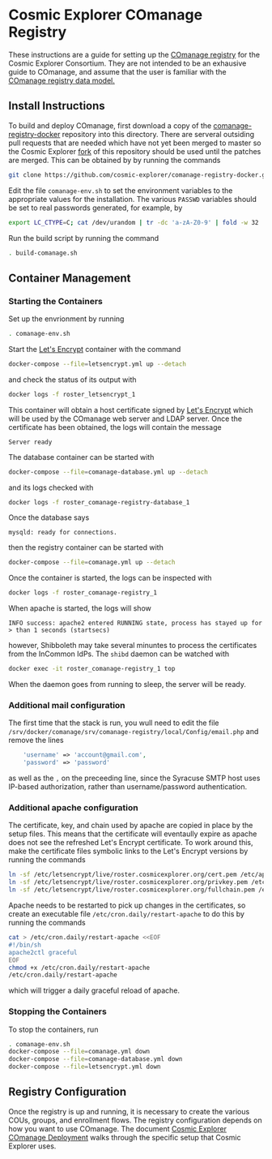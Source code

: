 # Cosmic Explorer COmanage Registry

These instructions are a guide for setting up the [COmanage
registry](https://spaces.at.internet2.edu/display/COmanage/) for the Cosmic
Explorer Consortium. They are not intended to be an exhausive guide to
COmanage, and assume that the user is familiar with the [COmanage registry
data model.](https://spaces.at.internet2.edu/display/COmanage/Registry+Data+Model)

## Install Instructions

To build and deploy COmanage, first download a copy of the
[comanage-registry-docker](https://github.com/Internet2/comanage-registry-docker/)
repository into this directory.  There are serveral outsiding pull requests
that are needed which have not yet been merged to master so the Cosmic Explorer
[fork](https://github.com/cosmic-explorer/comanage-registry-docker) of this
repository should be used until the patches are merged.  This can be obtained
by by running the commands
```sh
git clone https://github.com/cosmic-explorer/comanage-registry-docker.git
```

Edit the file `comanage-env.sh` to set the environment variables to the appropriate values for the installation. The various 
`PASSWD` variables should be set to real passwords generated, for example, by
```sh
export LC_CTYPE=C; cat /dev/urandom | tr -dc 'a-zA-Z0-9' | fold -w 32 | head -n 1
```

Run the build script by running the command
```sh
. build-comanage.sh
```

## Container Management

### Starting the Containers

Set up the envrionment by running
```sh
. comanage-env.sh
```

Start the [Let's Encrypt](https://letsencrypt.org) container with the command
```sh
docker-compose --file=letsencrypt.yml up --detach
```
and check the status of its output with
```sh
docker logs -f roster_letsencrypt_1
```
This container will obtain a host certificate signed by [Let's
Encrypt](https://letsencrypt.org) which will be used by the COmanage web
server and LDAP server. Once the certificate has been obtained, the logs will
contain the message
```
Server ready
```
The database container can be started with
```sh
docker-compose --file=comanage-database.yml up --detach
```
and its logs checked with
```sh
docker logs -f roster_comanage-registry-database_1
```
Once the database says
```
mysqld: ready for connections.
```
then the registry container can be started with
```sh
docker-compose --file=comanage.yml up --detach
```

Once the container is started, the logs can be inspected with
```sh
docker logs -f roster_comanage-registry_1
```
When apache is started, the logs will show
```
INFO success: apache2 entered RUNNING state, process has stayed up for > than 1 seconds (startsecs)
```
however, Shibboleth may take several minuntes to process the certificates from the InCommon IdPs. The `shibd` daemon can be watched with
```sh
docker exec -it roster_comanage-registry_1 top
```
When the daemon goes from running to sleep, the server will be ready.

### Additional mail configuration

The first time that the stack is run, you wull need to edit the file `/srv/docker/comanage/srv/comanage-registry/local/Config/email.php` and remove the lines
```php
    'username' => 'account@gmail.com',
    'password' => 'password'
```
as well as the `,` on the preceeding line, since the Syracuse SMTP host uses
IP-based authorization, rather than username/password authentication.

### Additional apache configuration
The certificate, key, and chain used by apache are copied in place by the setup files. This means that the certificate will eventaully expire as apache does not see the refreshed Let's Encrypt certificate. To work around this, make the certificate files symbolic links to the Let's Encrypt versions by running the commands
```sh
ln -sf /etc/letsencrypt/live/roster.cosmicexplorer.org/cert.pem /etc/apache2/cert.pem
ln -sf /etc/letsencrypt/live/roster.cosmicexplorer.org/privkey.pem /etc/apache2/privkey.pem
ln -sf /etc/letsencrypt/live/roster.cosmicexplorer.org/fullchain.pem /etc/apache2/ca-chain.pem
```
Apache needs to be restarted to pick up changes in the certificates, so create an executable file `/etc/cron.daily/restart-apache` to do this by running the commands
```sh
cat > /etc/cron.daily/restart-apache <<EOF
#!/bin/sh
apache2ctl graceful
EOF
chmod +x /etc/cron.daily/restart-apache
/etc/cron.daily/restart-apache
```
which will trigger a daily graceful reload of apache.

### Stopping the Containers

To stop the containers, run
```sh
. comanage-env.sh
docker-compose --file=comanage.yml down
docker-compose --file=comanage-database.yml down
docker-compose --file=letsencrypt.yml down
```

## Registry Configuration

Once the registry is up and running, it is necessary to create the various
COUs, groups, and enrollment flows. The registry configuration depends on how
you want to use COmanage. The document [Cosmic Explorer COmanage
Deployment](https://github.com/cosmic-explorer/ce-it-infrastructure/blob/master/roster/doc/README.md)
walks through the specific setup that Cosmic Explorer uses.
